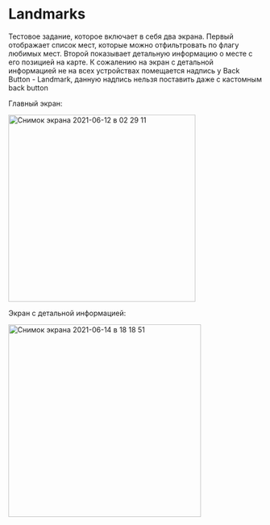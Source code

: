 
# Landmarks
Тестовое задание, которое включает в себя два экрана. Первый отображает список мест, которые можно отфильтровать по флагу любимых мест. Второй показывает детальную информацию о месте с его позицией на карте. К сожалению на экран с детальной информацией не на всех устройствах помещается надпись у Back Button - Landmark, данную надпись нельзя поставить даже с кастомным back button 


Главный экран: 


<img width="371" alt="Снимок экрана 2021-06-12 в 02 29 11" src="https://user-images.githubusercontent.com/68297992/121759563-8e358500-cb26-11eb-9128-c4519ffb0559.png">




Экран с детальной информацией:


<img width="382" alt="Снимок экрана 2021-06-14 в 18 18 51" src="https://user-images.githubusercontent.com/68297992/121925699-7a17a080-cd3d-11eb-9a33-4bc8d1c3ceff.png">
